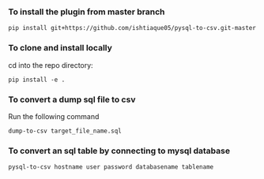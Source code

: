 ### To install the plugin from master branch

`pip install git+https://github.com/ishtiaque05/pysql-to-csv.git-master` 

### To clone and install locally
cd into the repo directory:

`pip install -e .`

### To convert a dump sql file to csv

Run the following command 

`dump-to-csv target_file_name.sql`

### To convert an sql table by connecting to mysql database

`pysql-to-csv hostname user password databasename tablename`
